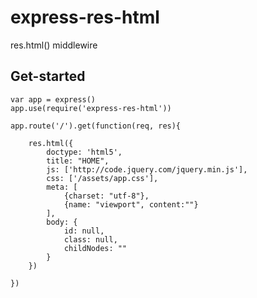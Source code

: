 # express-res-html
res.html() middlewire

## Get-started

    var app = express()
    app.use(require('express-res-html'))

    app.route('/').get(function(req, res){

        res.html({
            doctype: 'html5',
            title: "HOME",
            js: ['http://code.jquery.com/jquery.min.js'],
            css: ['/assets/app.css'],
            meta: [
                {charset: "utf-8"},
                {name: "viewport", content:""}
            ],
            body: {
                id: null,
                class: null,
                childNodes: ""
            }
        })

    })


